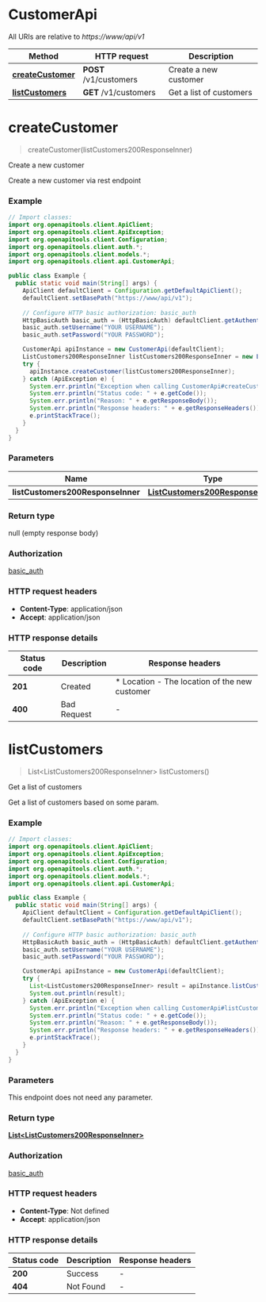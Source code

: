 # CustomerApi

All URIs are relative to *https://www/api/v1*

| Method | HTTP request | Description |
|------------- | ------------- | -------------|
| [**createCustomer**](CustomerApi.md#createCustomer) | **POST** /v1/customers | Create a new customer |
| [**listCustomers**](CustomerApi.md#listCustomers) | **GET** /v1/customers | Get a list of customers |


<a id="createCustomer"></a>
# **createCustomer**
> createCustomer(listCustomers200ResponseInner)

Create a new customer

Create a new customer via rest endpoint

### Example
```java
// Import classes:
import org.openapitools.client.ApiClient;
import org.openapitools.client.ApiException;
import org.openapitools.client.Configuration;
import org.openapitools.client.auth.*;
import org.openapitools.client.models.*;
import org.openapitools.client.api.CustomerApi;

public class Example {
  public static void main(String[] args) {
    ApiClient defaultClient = Configuration.getDefaultApiClient();
    defaultClient.setBasePath("https://www/api/v1");
    
    // Configure HTTP basic authorization: basic_auth
    HttpBasicAuth basic_auth = (HttpBasicAuth) defaultClient.getAuthentication("basic_auth");
    basic_auth.setUsername("YOUR USERNAME");
    basic_auth.setPassword("YOUR PASSWORD");

    CustomerApi apiInstance = new CustomerApi(defaultClient);
    ListCustomers200ResponseInner listCustomers200ResponseInner = new ListCustomers200ResponseInner(); // ListCustomers200ResponseInner | 
    try {
      apiInstance.createCustomer(listCustomers200ResponseInner);
    } catch (ApiException e) {
      System.err.println("Exception when calling CustomerApi#createCustomer");
      System.err.println("Status code: " + e.getCode());
      System.err.println("Reason: " + e.getResponseBody());
      System.err.println("Response headers: " + e.getResponseHeaders());
      e.printStackTrace();
    }
  }
}
```

### Parameters

| Name | Type | Description  | Notes |
|------------- | ------------- | ------------- | -------------|
| **listCustomers200ResponseInner** | [**ListCustomers200ResponseInner**](ListCustomers200ResponseInner.md)|  | [optional] |

### Return type

null (empty response body)

### Authorization

[basic_auth](../README.md#basic_auth)

### HTTP request headers

 - **Content-Type**: application/json
 - **Accept**: application/json

### HTTP response details
| Status code | Description | Response headers |
|-------------|-------------|------------------|
| **201** | Created |  * Location - The location of the new customer <br>  |
| **400** | Bad Request |  -  |

<a id="listCustomers"></a>
# **listCustomers**
> List&lt;ListCustomers200ResponseInner&gt; listCustomers()

Get a list of customers

Get a list of customers based on some param.

### Example
```java
// Import classes:
import org.openapitools.client.ApiClient;
import org.openapitools.client.ApiException;
import org.openapitools.client.Configuration;
import org.openapitools.client.auth.*;
import org.openapitools.client.models.*;
import org.openapitools.client.api.CustomerApi;

public class Example {
  public static void main(String[] args) {
    ApiClient defaultClient = Configuration.getDefaultApiClient();
    defaultClient.setBasePath("https://www/api/v1");
    
    // Configure HTTP basic authorization: basic_auth
    HttpBasicAuth basic_auth = (HttpBasicAuth) defaultClient.getAuthentication("basic_auth");
    basic_auth.setUsername("YOUR USERNAME");
    basic_auth.setPassword("YOUR PASSWORD");

    CustomerApi apiInstance = new CustomerApi(defaultClient);
    try {
      List<ListCustomers200ResponseInner> result = apiInstance.listCustomers();
      System.out.println(result);
    } catch (ApiException e) {
      System.err.println("Exception when calling CustomerApi#listCustomers");
      System.err.println("Status code: " + e.getCode());
      System.err.println("Reason: " + e.getResponseBody());
      System.err.println("Response headers: " + e.getResponseHeaders());
      e.printStackTrace();
    }
  }
}
```

### Parameters
This endpoint does not need any parameter.

### Return type

[**List&lt;ListCustomers200ResponseInner&gt;**](ListCustomers200ResponseInner.md)

### Authorization

[basic_auth](../README.md#basic_auth)

### HTTP request headers

 - **Content-Type**: Not defined
 - **Accept**: application/json

### HTTP response details
| Status code | Description | Response headers |
|-------------|-------------|------------------|
| **200** | Success |  -  |
| **404** | Not Found |  -  |

